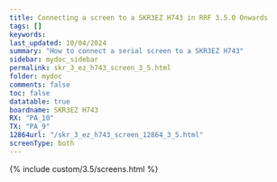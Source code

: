 ```yaml
---
title: Connecting a screen to a SKR3EZ H743 in RRF 3.5.0 Onwards
tags: []
keywords: 
last_updated: 10/04/2024
summary: "How to connect a serial screen to a SKR3EZ H743"
sidebar: mydoc_sidebar
permalink: skr_3_ez_h743_screen_3_5.html
folder: mydoc
comments: false
toc: false
datatable: true
boardname: SKR3EZ H743
RX: "PA_10"
TX: "PA_9"
12864url: "/skr_3_ez_h743_screen_12864_3_5.html"
screenType: both
---
```


{% include custom/3.5/screens.html %}
